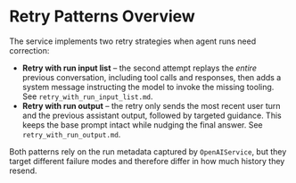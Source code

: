 # Retry Patterns Overview

The service implements two retry strategies when agent runs need correction:

- **Retry with run input list** – the second attempt replays the *entire*
  previous conversation, including tool calls and responses, then adds a system
  message instructing the model to invoke the missing tooling. See
  `retry_with_run_input_list.md`.
- **Retry with run output** – the retry only sends the most recent user turn and
  the previous assistant output, followed by targeted guidance. This keeps the
  base prompt intact while nudging the final answer. See
  `retry_with_run_output.md`.

Both patterns rely on the run metadata captured by `OpenAIService`, but they
target different failure modes and therefore differ in how much history they
resend.
